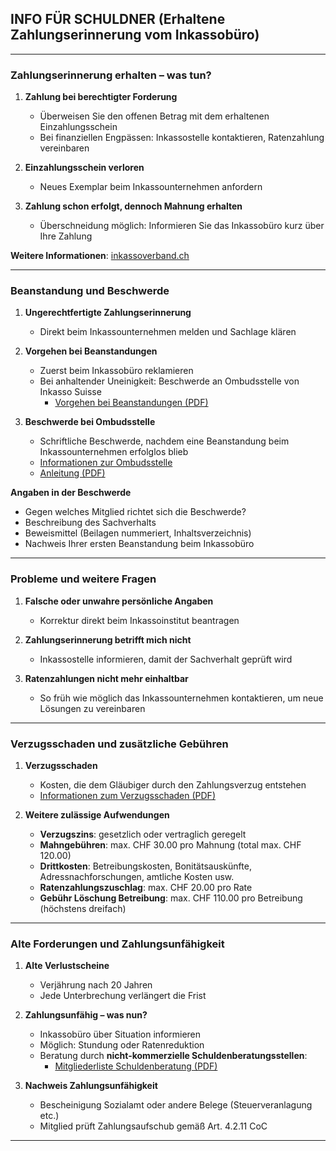 ## INFO FÜR SCHULDNER (Erhaltene Zahlungserinnerung vom Inkassobüro)

---

### Zahlungserinnerung erhalten – was tun?

1. **Zahlung bei berechtigter Forderung**
   - Überweisen Sie den offenen Betrag mit dem erhaltenen Einzahlungsschein
   - Bei finanziellen Engpässen: Inkassostelle kontaktieren, Ratenzahlung vereinbaren

2. **Einzahlungsschein verloren**
   - Neues Exemplar beim Inkassounternehmen anfordern

3. **Zahlung schon erfolgt, dennoch Mahnung erhalten**
   - Überschneidung möglich: Informieren Sie das Inkassobüro kurz über Ihre Zahlung

**Weitere Informationen**: [inkassoverband.ch](https://www.inkassoverband.ch/)

---

### Beanstandung und Beschwerde

1. **Ungerechtfertigte Zahlungserinnerung**
   - Direkt beim Inkassounternehmen melden und Sachlage klären

2. **Vorgehen bei Beanstandungen**
   - Zuerst beim Inkassobüro reklamieren
   - Bei anhaltender Uneinigkeit: Beschwerde an Ombudsstelle von Inkasso Suisse
     - [Vorgehen bei Beanstandungen (PDF)](https://inkassosuisse.ch/wp-content/uploads/2022/01/202214_Vorgehen-Beschwerden.pdf)

3. **Beschwerde bei Ombudsstelle**
   - Schriftliche Beschwerde, nachdem eine Beanstandung beim Inkassounternehmen erfolglos blieb
   - [Informationen zur Ombudsstelle](https://www.inkassoverband.ch/#kontakt)
   - [Anleitung (PDF)](https://inkassosuisse.ch/wp-content/uploads/2022/01/202214_Vorgehen-Beschwerden.pdf)

**Angaben in der Beschwerde**
- Gegen welches Mitglied richtet sich die Beschwerde?
- Beschreibung des Sachverhalts
- Beweismittel (Beilagen nummeriert, Inhaltsverzeichnis)
- Nachweis Ihrer ersten Beanstandung beim Inkassobüro

---

### Probleme und weitere Fragen

1. **Falsche oder unwahre persönliche Angaben**
   - Korrektur direkt beim Inkassoinstitut beantragen

2. **Zahlungserinnerung betrifft mich nicht**
   - Inkassostelle informieren, damit der Sachverhalt geprüft wird

3. **Ratenzahlungen nicht mehr einhaltbar**
   - So früh wie möglich das Inkassounternehmen kontaktieren, um neue Lösungen zu vereinbaren

---

### Verzugsschaden und zusätzliche Gebühren

1. **Verzugsschaden**
   - Kosten, die dem Gläubiger durch den Zahlungsverzug entstehen
   - [Informationen zum Verzugsschaden (PDF)](https://inkassosuisse.ch/wp-content/uploads/2022/11/20221128-Glaeubigerschaden_extern.pdf)

2. **Weitere zulässige Aufwendungen**
   - **Verzugszins**: gesetzlich oder vertraglich geregelt
   - **Mahngebühren**: max. CHF 30.00 pro Mahnung (total max. CHF 120.00)
   - **Drittkosten**: Betreibungskosten, Bonitätsauskünfte, Adressnachforschungen, amtliche Kosten usw.
   - **Ratenzahlungszuschlag**: max. CHF 20.00 pro Rate
   - **Gebühr Löschung Betreibung**: max. CHF 110.00 pro Betreibung (höchstens dreifach)

---

### Alte Forderungen und Zahlungsunfähigkeit

1. **Alte Verlustscheine**
   - Verjährung nach 20 Jahren
   - Jede Unterbrechung verlängert die Frist

2. **Zahlungsunfähig – was nun?**
   - Inkassobüro über Situation informieren
   - Möglich: Stundung oder Ratenreduktion
   - Beratung durch **nicht-kommerzielle Schuldenberatungsstellen**:
     - [Mitgliederliste Schuldenberatung (PDF)](https://schulden.ch/wp-content/uploads/2022/01/mitgliederliste-homepage-23122021.pdf)

3. **Nachweis Zahlungsunfähigkeit**
   - Bescheinigung Sozialamt oder andere Belege (Steuerveranlagung etc.)
   - Mitglied prüft Zahlungsaufschub gemäß Art. 4.2.11 CoC

---
